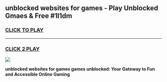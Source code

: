 
## unblocked websites for games - Play Unblocked Gmaes & Free #1l1dm
<h3>
<a href="https://news.freeplayer.one?title=unblocked_websites_for_games&ref=03M">CLICK TO PLAY</a></h3>
<hr>

<h3>
<a href="https://news.freeplayer.one?title=unblocked_websites_for_games&ref=03M">CLICK 2 PLAY</a>
  
</h3>

<a href="https://news.freeplayer.one?title=unblocked_websites_for_games&ref=03M"><img src="https://clearcache.store/games.png"></a>


**unblocked websites for games games unblocked: Your Gateway to Fun and Accessible Online Gaming**
